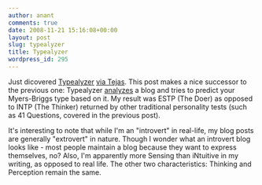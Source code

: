 ```yaml
---
author: anant
comments: true
date: 2008-11-21 15:16:08+00:00
layout: post
slug: typealyzer
title: Typealyzer
wordpress_id: 295
---
```


Just dicovered [Typealyzer](http://www.typealyzer.com/) [via Tejas](http://tejasd.livejournal.com/29512.html). This post makes a nice successor to the previous one: Typealyzer [analyzes](http://www.typealyzer.com/en/about) a blog and tries to predict your Myers-Briggs type based on it. My result was ESTP (The Doer) as opposed to INTP (The Thinker) returned by other traditional personality tests (such as 41 Questions, covered in the previous post).

It's interesting to note that while I'm an "introvert" in real-life, my blog posts are generally "extrovert" in nature. Though I wonder what an introvert blog looks like - most people maintain a blog because they want to express themselves, no? Also, I'm apparently more Sensing than iNtuitive in my writing, as opposed to real life. The other two characteristics: Thinking and Perception remain the same.
